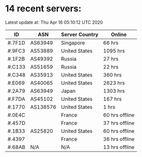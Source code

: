 # 14 recent servers:

Latest update at: Thu Apr 16 05:10:12 UTC 2020

| ID | ASN | Server Country | Online |
| -- | --- | -------------- | ------ |
| #.7F1D | AS63949 | Singapore | 66 hrs |
| #.9FC3 | AS53889 | United States | 1095 hrs |
| #.1F2B | AS49392 | Russia | 27 hrs |
| #.C133 | AS51659 | Russia | 22 hrs |
| #.C348 | AS35913 | United States | 360 hrs |
| #.E069 | AS40065 | United States | 2623 hrs |
| #.2A79 | AS63949 | Japan | 1303 hrs |
| #.F7DA | AS45102 | United States | 167 hrs |
| #.1770 | AS138576 | United States | 1 hrs |
| #.0E4C |  | France | 60 hrs offline |
| #.457D |  | France | 37 hrs offline |
| #.1B33 | AS25820 | United States | 60 hrs offline |
| #.4397 |  | France | 36 hrs offline |
| #.68AB | N/A | N/A | 13 hrs offline |

